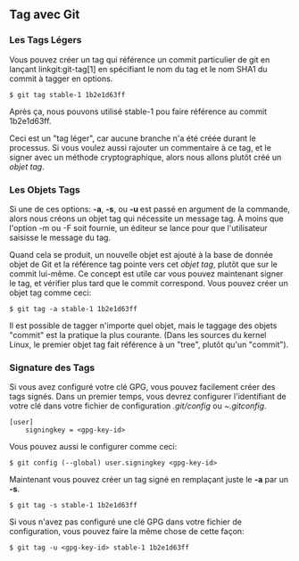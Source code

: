 ## Tag avec Git ##

### Les Tags Légers ###

Vous pouvez créer un tag qui référence un commit particulier de git en lançant
linkgit:git-tag[1] en spécifiant le nom du tag et le nom SHA1 du commit
à tagger en options.

    $ git tag stable-1 1b2e1d63ff

Après ça, nous pouvons utilisé stable-1 pou faire référence au commit 1b2e1d63ff.

Ceci est un "tag léger", car aucune branche n'a été créée durant le processus.
Si vous voulez aussi rajouter un commentaire à ce tag, et le signer
avec un méthode cryptographique, alors nous allons plutôt créé un *objet tag*.

### Les Objets Tags ###

Si une de ces options: **-a**, **-s**, ou **-u <key-id>** est passé en argument
de la commande, alors nous créons un objet tag qui nécessite un message tag.
À moins que l'option -m <msg> ou -F <file> soit fournie, un éditeur se lance
pour que l'utilisateur saisisse le message du tag.

Quand cela se produit, un nouvelle objet est ajouté à la base de donnée objet
de Git et la référence tag pointe vers cet _objet tag_, plutôt que sur le
commit lui-même. Ce concept est utile car vous pouvez maintenant signer le
tag, et vérifier plus tard que le commit correspond. Vous pouvez créer un
objet tag comme ceci:

    $ git tag -a stable-1 1b2e1d63ff

Il est possible de tagger n'importe quel objet, mais le taggage des objets
"commit" est la pratique la plus courante. (Dans les sources du kernel Linux,
le premier objet tag fait référence à un "tree", plutôt qu'un "commit").

### Signature des Tags ###

Si vous avez configuré votre clé GPG, vous pouvez facilement créer des tags
signés. Dans un premier temps, vous devrez configurer l'identifiant de votre
clé dans votre fichier de configuration _.git/config_ ou _~.gitconfig_.

    [user]
        signingkey = <gpg-key-id>

Vous pouvez aussi le configurer comme ceci:

    $ git config (--global) user.signingkey <gpg-key-id>

Maintenant vous pouvez créer un tag signé en remplaçant juste le **-a**
par un **-s**.

    $ git tag -s stable-1 1b2e1d63ff

Si vous n'avez pas configuré une clé GPG dans votre fichier de configuration,
vous pouvez faire la même chose de cette façon:
    
    $ git tag -u <gpg-key-id> stable-1 1b2e1d63ff